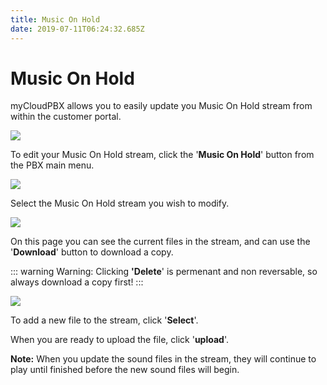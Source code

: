 ```yaml
---
title: Music On Hold
date: 2019-07-11T06:24:32.685Z
---
```

# Music On Hold

myCloudPBX allows you to easily update you Music On Hold stream from within the customer portal.

![](/images/moh.png)

To edit your Music On Hold stream, click the '**Music On Hold**' button from the PBX main menu.

![](/images/moh_1.png)

Select the Music On Hold stream you wish to modify.

![](/images/moh3.png)

On this page you can see the current files in the stream, and can use the '**Download**' button to download a copy.

::: warning
Warning: Clicking **'Delete**' is permenant and non reversable, so always download a copy first!
:::

![](/images/moh4.png)

To add a new file to the stream, click '**Select**'.

When you are ready to upload the file, click '**upload**'.

**Note:** When you update the sound files in the stream, they will continue to play until finished before the new sound files will begin.


